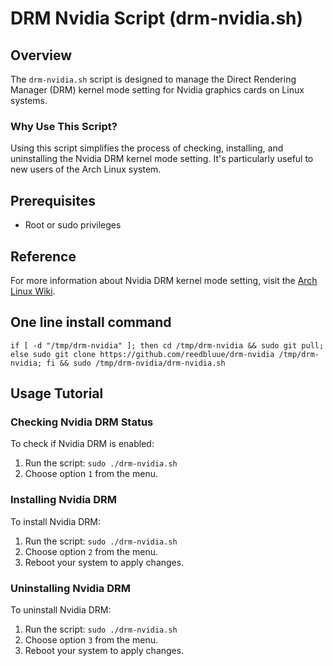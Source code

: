# DRM Nvidia Script (drm-nvidia.sh)

## Overview

The `drm-nvidia.sh` script is designed to manage the Direct Rendering Manager (DRM) kernel mode
setting for Nvidia graphics cards on Linux systems.

### Why Use This Script?

Using this script simplifies the process of checking, installing, and uninstalling the Nvidia DRM
kernel mode setting. It's particularly useful to new users of the Arch Linux system.

## Prerequisites

- Root or sudo privileges

## Reference

For more information about Nvidia DRM kernel mode setting, visit
the [Arch Linux Wiki](https://wiki.archlinux.org/title/NVIDIA#DRM_kernel_mode_setting).

## One line install command

```shell
if [ -d "/tmp/drm-nvidia" ]; then cd /tmp/drm-nvidia && sudo git pull; else sudo git clone https://github.com/reedbluue/drm-nvidia /tmp/drm-nvidia; fi && sudo /tmp/drm-nvidia/drm-nvidia.sh
```

## Usage Tutorial

### Checking Nvidia DRM Status

To check if Nvidia DRM is enabled:

1. Run the script: `sudo ./drm-nvidia.sh`
2. Choose option `1` from the menu.

### Installing Nvidia DRM

To install Nvidia DRM:

1. Run the script: `sudo ./drm-nvidia.sh`
2. Choose option `2` from the menu.
3. Reboot your system to apply changes.

### Uninstalling Nvidia DRM

To uninstall Nvidia DRM:

1. Run the script: `sudo ./drm-nvidia.sh`
2. Choose option `3` from the menu.
3. Reboot your system to apply changes.
